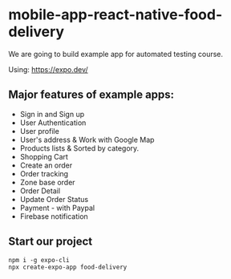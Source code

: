 # mobile-app-react-native-food-delivery
We are going to build example app for automated testing course.

Using: https://expo.dev/

## Major features of example apps: 
- Sign in and Sign up
- User Authentication
- User profile
- User's address & Work with Google Map
- Products lists & Sorted by category.
- Shopping Cart
- Create an order
- Order tracking
- Zone base order
- Order Detail
- Update Order Status
- Payment - with Paypal
- Firebase notification

## Start our project

```
npm i -g expo-cli
npx create-expo-app food-delivery
```